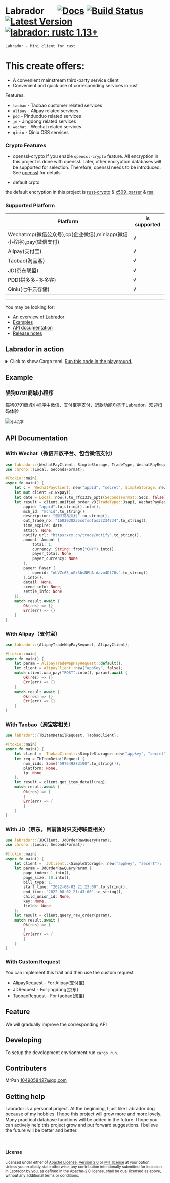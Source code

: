 # Labrador &emsp; [![Docs][docs-image]][docs-url] [![Build Status]][actions] [![Latest Version]][crates.io] [![labrador: rustc 1.13+]][Rust 1.13]

[Build Status]: https://img.shields.io/docsrs/labrador/0.2.0?style=plastic
[actions]: https://github.com/wslongchen/labrador/actions?query=branch%3Amaster
[Latest Version]: https://img.shields.io/crates/v/labrador?style=plastic
[crates.io]: https://crates.io/crates/labrador
[labrador: rustc 1.13+]: https://img.shields.io/badge/labrador-rustc__1.31%2B-lightgrey
[Rust 1.13]: https://blog.rust-lang.org/2016/11/10/Rust-1.13.html
[Rust 1.31]: https://blog.rust-lang.org/2018/12/06/Rust-1.31-and-rust-2018.html
[docs-image]: https://img.shields.io/badge/文档-中文-blue.svg
[docs-url]: https://github.com/wslongchen/labrador/blob/master/README_CN.md
```Labrador - Mini client for rust ```


# This create offers:

*   A convenient mainstream third-party service client
*   Convenient and quick use of corresponding services in rust

Features:

*   ```taobao``` - Taobao customer related services
*   ```alipay``` - Alipay related services
*   ```pdd``` - Pinduoduo related services
*   ```jd``` - Jingdong related services
*   ```wechat``` - Wechat related services
*   ```qiniu``` - Qiniu OSS services

### Crypto Features

+ openssl-crypto
If you enable `openssl-crypto` feature.
All encryption in this project is done with openssl. Later, other encryption databases will be supported for selection. Therefore, openssl needs to be introduced. See [openssl] for details.

[openssl]: https://docs.rs/openssl/0.10.41/openssl/

+ default crpto

the default encryption in this project is [rust-crypto] & [x509_parser] & [rsa]

[rust-crypto]: https://docs.rs/rust-crypto/0.2.36/crypto/
[x509_parser]: https://docs.rs/x509-parser/0.14.0/x509_parser/
[rsa]: https://docs.rs/rsa/0.6.1/rsa/

### Supported Platform

| Platform                                           | is supported |
|----------------------------------------------------|--------------|
| Wechat:mp(微信公众号),cp(企业微信),miniapp(微信小程序),pay(微信支付) | √            | 
| Alipay(支付宝)                                        | √            |  
| Taobao(淘宝客)                                        | √            |
| JD(京东联盟)                                           | √            |  
| PDD(拼多多-多多客)                                       | √            |
| Qiniu(七牛云存储)                                       | √            |


---

You may be looking for:

- [An overview of Labrador](https://crates.io/crates/labrador)
- [Examples](https://github.com/wslongchen/labrador/blob/0.1.0/example/simple.rs)
- [API documentation](https://docs.rs/labrador/0.1.0/labrador/)
- [Release notes](https://github.com/wslongchen/labrador/releases)

## Labrador in action

<details>
<summary>
Click to show Cargo.toml.
<a href="https://play.rust-lang.org/?version=nightly&mode=debug&edition=2018&gist=93bca9fced54f62eb69a2f2a224715c5" target="_blank">Run this code in the playground.</a>
</summary>

```toml
[dependencies]

# The core APIs
labrador = { version = "0.2.0", features = ["wechat", "alipay"] }

```

</details>
<p></p>

## Example

### 猫狗0791商城小程序
 
猫狗0791商城小程序中微信、支付宝等支付、退款功能均基于Labrador，欢迎扫码体验

![小程序](http://img.snackcloud.cn/snackcloud/shop/WechatIMG4566.jpeg)


## API Documentation

### With Wechat（微信开放平台、包含微信支付）

 ```rust
use labrador::{WechatPayClient, SimpleStorage, TradeType, WechatPayRequestV3, Amount, Payer};
use chrono::{Local, SecondsFormat};

 #[tokio::main]
 async fn main() {
     let c =  WechatPayClient::new("appid", "secret", SimpleStorage::new());
     let mut client =c.wxpay();
     let date = Local::now().to_rfc3339_opts(SecondsFormat::Secs, false);
     let result = client.unified_order_v3(TradeType::Jsapi, WechatPayRequestV3 {
         appid: "appid".to_string().into(),
         mch_id: "mchid".to_string(),
         description: "测试商品支付".to_string(),
         out_trade_no: "1602920235sdfsdfas32234234".to_string(),
         time_expire: date,
         attach: None,
         notify_url: "https:xxx.cn/trade/notify".to_string(),
         amount: Amount {
             total: 1,
             currency: String::from("CNY").into(),
             payer_total: None,
             payer_currency: None
         },
         payer: Payer {
             openid: "oUVZc6S_uGx3bsNPUA-davo4Dt7Us".to_string()
         }.into(),
         detail: None,
         scene_info: None,
         settle_info: None
     });
     match result.await {
         Ok(res) => {}
         Err(err) => {}
     }
 }
 ```

### With Alipay（支付宝）

 ```rust
use labrador::{AlipayTradeWapPayRequest, AlipayClient};

 #[tokio::main]
 async fn main() {
     let param = AlipayTradeWapPayRequest::default();
     let client = AlipayClient::new("appKey", false);
     match client.wap_pay("POST".into(), param).await {
         Ok(res) => {}
         Err(err) => {}
     }
     match result.await {
         Ok(res) => {}
         Err(err) => {}
     }
 }
 ```

### With Taobao（淘宝客相关）

 ```rust
use labrador::{TbItemDetailRequest, TaobaoClient};

 #[tokio::main]
 async fn main() {
     let client =  TaobaoClient::<SimpleStorage>::new("appkey", "secret");
     let req = TbItemDetailRequest {
         num_iids: Some("597649283190".to_string()),
         platform: None,
         ip: None
     };
     let result = client.get_item_detail(req);
     match result.await {
         Ok(res) => {
         }
         Err(err) => {
         }
     }
 }
 ```


### With JD（京东，目前暂时只支持联盟相关）

 ```rust
use labrador::{JDClient, JdOrderRawQueryParam};
use chrono::{Local, SecondsFormat};

 #[tokio::main]
 async fn main() {
     let client =  JDClient::<SimpleStorage>::new("appkey", "secert");
     let param = JdOrderRawQueryParam {
         page_index: 1.into(),
         page_size: 10.into(),
         bill_type: 1,
         start_time: "2022-08-02 21:23:00".to_string(),
         end_time: "2022-08-02 21:43:00".to_string(),
         child_union_id: None,
         key: None,
         fields: None
     };
     let result = client.query_raw_order(param);
     match result.await {
         Ok(res) => {
         }
         Err(err) => {
         }
     }
 }
 ```

### With Custom Request

You can implement this trait and then use the custom request

+ AlipayRequest - For Alipay(支付宝)
+ JDRequest - For jingdong(京东)
+ TaobaoRequest - For taobao(淘宝)


## Feature

We will gradually improve the corresponding API


## Developing

To setup the development envrionment run `cargo run`.

## Contributers

MrPan <1049058427@qq.com>

## Getting help

Labrador is a personal project. At the beginning, I just like Labrador dog because of my hobbies.
I hope this project will grow more and more lovely. Many practical database functions will
be added in the future. I hope you can actively help this project grow and put forward suggestions.
I believe the future will be better and better.

[#general]: https://discord.com/channels/273534239310479360/274215136414400513
[#beginners]: https://discord.com/channels/273534239310479360/273541522815713281
[#rust-usage]: https://discord.com/channels/442252698964721669/443150878111694848
[zulip]: https://rust-lang.zulipchat.com/#narrow/stream/122651-general
[stackoverflow]: https://stackoverflow.com/questions/tagged/rust
[/r/rust]: https://www.reddit.com/r/rust
[discourse]: https://users.rust-lang.org

<br>

#### License

<sup>
Licensed under either of <a href="LICENSE-APACHE">Apache License, Version
2.0</a> or <a href="LICENSE-MIT">MIT license</a> at your option.
</sup>

<br>

<sub>
Unless you explicitly state otherwise, any contribution intentionally submitted
for inclusion in Labrador by you, as defined in the Apache-2.0 license, shall be
dual licensed as above, without any additional terms or conditions.
</sub>